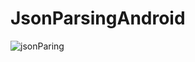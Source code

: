 # JsonParsingAndroid

![jsonParing](https://user-images.githubusercontent.com/42431637/193779091-fc43efd1-6c0f-40e5-a51b-23ceca6e33ef.png)
